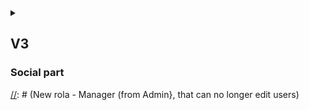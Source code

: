 <details>
<summary>

## V3
### Social part
[//]: # (Comments for official parts, create account with socials, user actions)
[//]: # (New rola - Manager (from Admin}, that can no longer edit users)

</summary>



</details>